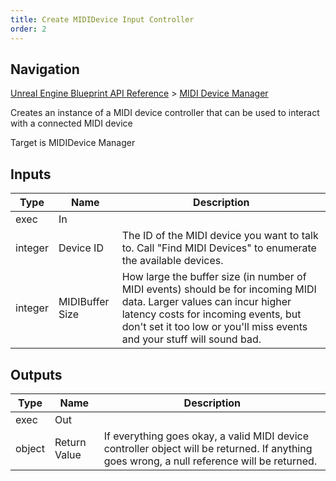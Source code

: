 ```yaml
---
title: Create MIDIDevice Input Controller
order: 2
---
```

## Navigation

[Unreal Engine Blueprint API Reference](https://dev.epicgames.com/documentation/en-us/unreal-engine/BlueprintAPI) > [MIDI Device Manager](https://dev.epicgames.com/documentation/en-us/unreal-engine/BlueprintAPI/MIDIDeviceManager)

Creates an instance of a MIDI device controller that can be used to interact with a connected MIDI device

Target is MIDIDevice Manager

## Inputs

| Type | Name | Description |
| --- | --- | --- |
| exec | In |  |
| integer | Device ID | The ID of the MIDI device you want to talk to. Call "Find MIDI Devices" to enumerate the available devices. |
| integer | MIDIBuffer Size | How large the buffer size (in number of MIDI events) should be for incoming MIDI data. Larger values can incur higher latency costs for incoming events, but don't set it too low or you'll miss events and your stuff will sound bad. |

## Outputs

| Type | Name | Description |
| --- | --- | --- |
| exec | Out |  |
| object | Return Value | If everything goes okay, a valid MIDI device controller object will be returned. If anything goes wrong, a null reference will be returned. |
